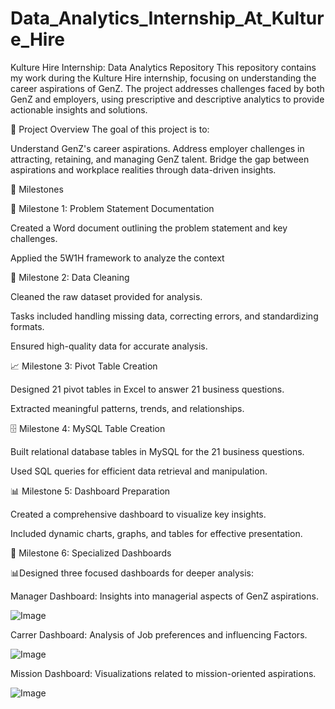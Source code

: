 # Data_Analytics_Internship_At_Kulture_Hire
Kulture Hire Internship: Data Analytics Repository
This repository contains my work during the Kulture Hire internship, focusing on understanding the career aspirations of GenZ. The project addresses challenges faced by both GenZ and employers, using prescriptive and descriptive analytics to provide actionable insights and solutions.

📌 Project Overview
The goal of this project is to:

Understand GenZ's career aspirations.
Address employer challenges in attracting, retaining, and managing GenZ talent.
Bridge the gap between aspirations and workplace realities through data-driven insights.

🚀 Milestones

📝 Milestone 1: Problem Statement Documentation

Created a Word document outlining the problem statement and key challenges.

Applied the 5W1H framework to analyze the context

🧹 Milestone 2: Data Cleaning

Cleaned the raw dataset provided for analysis.

Tasks included handling missing data, correcting errors, and standardizing formats.

Ensured high-quality data for accurate analysis.

📈 Milestone 3: Pivot Table Creation

Designed 21 pivot tables in Excel to answer 21 business questions.

Extracted meaningful patterns, trends, and relationships.

🗄️ Milestone 4: MySQL Table Creation

Built relational database tables in MySQL for the 21 business questions.

Used SQL queries for efficient data retrieval and manipulation.

📊 Milestone 5: Dashboard Preparation

Created a comprehensive dashboard to visualize key insights.

Included dynamic charts, graphs, and tables for effective presentation.

🎯 Milestone 6: Specialized Dashboards

📊Designed three focused dashboards for deeper analysis:

Manager Dashboard: Insights into managerial aspects of GenZ aspirations.

![Image](https://github.com/user-attachments/assets/cfcd1064-82b2-4670-be48-2de4159db585)

Carrer Dashboard: Analysis of Job preferences and influencing Factors.

![Image](https://github.com/user-attachments/assets/50a23bbb-c6d5-4126-aeaf-ecc24a22d047)

Mission Dashboard: Visualizations related to mission-oriented aspirations.

![Image](https://github.com/user-attachments/assets/b379abf9-bb2a-4e4b-a24b-56143aee5fb4)
